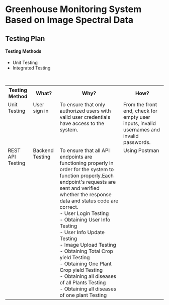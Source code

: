 # Greenhouse Monitoring System Based on Image Spectral Data
## Testing Plan
#### Testing Methods
- Unit Testing
- Integrated Testing

<br>


<table>

<tr>
<th>Testing Method</th>
<th>What?</th>
<th>Why?</th>
<th>How?</th>
</tr>

<tr>
<td valign="top">Unit Testing</td>
<td valign="top">User sign in</td>
<td valign="top">To ensure that only authorized users with valid user credentials have access to the system.</td>
<td valign="top">From the front end, check for empty user inputs, invalid usernames and invalid passwords.</td>
</tr>

<tr>
<td valign="top">REST API Testing</td>
<td valign="top">Backend Testing</td>
<td valign="top">To ensure that all API endpoints are functioning properly in order for the system to function properly.Each endpoint's requests are sent and verified whether the response data and status code are correct.
<br>
- User Login Testing <br>
- Obtaining User Info Testing <br>
- User Info Update Testing <br>
- Image Upload Testing <br>
- Obtaining Total Crop yield Testing <br>
- Obtaining One Plant Crop yield Testing <br>
- Obtaining all diseases of all Plants Testing <br>
- Obtaining all diseases of one plant Testing <br>

</td>
<td valign="top">Using Postman</td>
</tr>


</table>  



